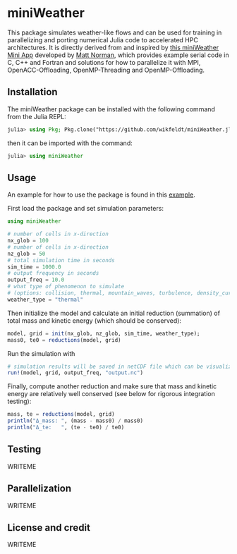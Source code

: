 # miniWeather

This package simulates weather-like flows and can be used for training in parallelizing 
and porting numerical Julia code to accelerated HPC architectures. It is directly derived 
from and inspired by [this miniWeather Mini App](https://github.com/mrnorman/miniWeather) 
developed by [Matt Norman](https://mrnorman.github.io), which provides example serial code 
in C, C++ and Fortran and solutions for how to parallelize it with MPI, OpenACC-Offloading, OpenMP-Threading and OpenMP-Offloading.

## Installation

The miniWeather package can be installed with the following command from the Julia REPL:
```julia
julia> using Pkg; Pkg.clone("https://github.com/wikfeldt/miniWeather.jl")
```

then it can be imported with the command:
```julia
julia> using miniWeather
```

## Usage

An example for how to use the package is found in this [example](./example.jl).

First load the package and set simulation parameters:
```julia
using miniWeather

# number of cells in x-direction
nx_glob = 100
# number of cells in x-direction
nz_glob = 50
# total simulation time in seconds
sim_time = 1000.0
# output frequency in seconds
output_freq = 10.0
# what type of phenomenon to simulate 
# (options: collision, thermal, mountain_waves, turbulence, density_current, injection)
weather_type = "thermal"
```

Then initialize the model and calculate an initial reduction (summation) of total 
mass and kinetic energy (which should be conserved):
```julia
model, grid = init(nx_glob, nz_glob, sim_time, weather_type);
mass0, te0 = reductions(model, grid)
```

Run the simulation with
```julia
# simulation results will be saved in netCDF file which can be visualized
run!(model, grid, output_freq, "output.nc")
```

Finally, compute another reduction and make sure that mass and kinetic energy 
are relatively well conserved (see below for rigorous integration testing):
```julia
mass, te = reductions(model, grid)
println("Δ_mass: ", (mass - mass0) / mass0)
println("Δ_te:   ", (te - te0) / te0)
```

## Testing

WRITEME

## Parallelization 

WRITEME

## License and credit

WRITEME